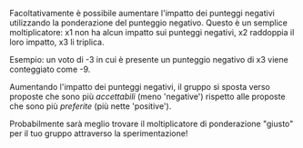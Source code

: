 Facoltativamente è possibile aumentare l'impatto dei punteggi negativi utilizzando la ponderazione del punteggio negativo. Questo è un semplice moltiplicatore: x1 non ha alcun impatto sui punteggi negativi, x2 raddoppia il loro impatto, x3 li triplica.

Esempio: un voto di -3 in cui è presente un punteggio negativo di x3 viene conteggiato come -9.

Aumentando l'impatto dei punteggi negativi, il gruppo si sposta verso proposte che sono più _accettabili_ (meno 'negative') rispetto alle proposte che sono più _preferite_ (più nette 'positive').

Probabilmente sarà meglio trovare il moltiplicatore di ponderazione "giusto" per il tuo gruppo attraverso la sperimentazione!
